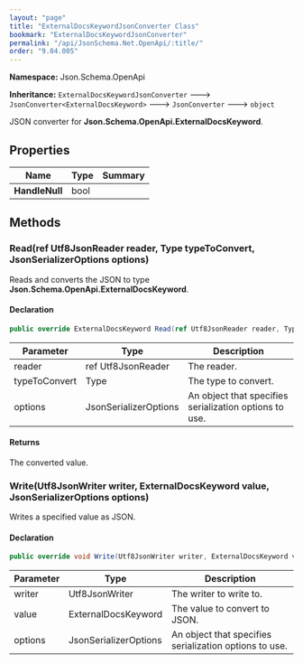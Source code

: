 ```yaml
---
layout: "page"
title: "ExternalDocsKeywordJsonConverter Class"
bookmark: "ExternalDocsKeywordJsonConverter"
permalink: "/api/JsonSchema.Net.OpenApi/:title/"
order: "9.04.005"
---
```

**Namespace:** Json.Schema.OpenApi

**Inheritance:**
`ExternalDocsKeywordJsonConverter`
 🡒 
`JsonConverter<ExternalDocsKeyword>`
 🡒 
`JsonConverter`
 🡒 
`object`

JSON converter for **Json.Schema.OpenApi.ExternalDocsKeyword**.

## Properties

| Name | Type | Summary |
|---|---|---|
| **HandleNull** | bool |  |

## Methods

### Read(ref Utf8JsonReader reader, Type typeToConvert, JsonSerializerOptions options)

Reads and converts the JSON to type **Json.Schema.OpenApi.ExternalDocsKeyword**.

#### Declaration

```c#
public override ExternalDocsKeyword Read(ref Utf8JsonReader reader, Type typeToConvert, JsonSerializerOptions options)
```

| Parameter | Type | Description |
|---|---|---|
| reader | ref Utf8JsonReader | The reader. |
| typeToConvert | Type | The type to convert. |
| options | JsonSerializerOptions | An object that specifies serialization options to use. |


#### Returns

The converted value.

### Write(Utf8JsonWriter writer, ExternalDocsKeyword value, JsonSerializerOptions options)

Writes a specified value as JSON.

#### Declaration

```c#
public override void Write(Utf8JsonWriter writer, ExternalDocsKeyword value, JsonSerializerOptions options)
```

| Parameter | Type | Description |
|---|---|---|
| writer | Utf8JsonWriter | The writer to write to. |
| value | ExternalDocsKeyword | The value to convert to JSON. |
| options | JsonSerializerOptions | An object that specifies serialization options to use. |


